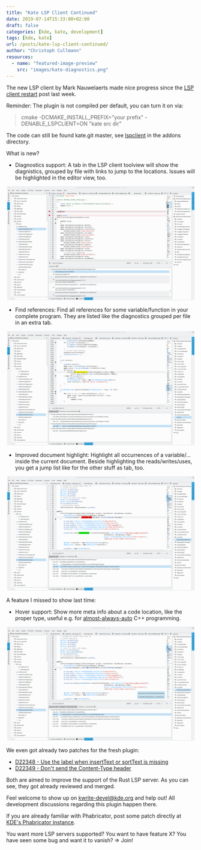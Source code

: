 ```yaml
---
title: "Kate LSP Client Continued"
date: 2019-07-14T15:33:00+02:00
draft: false
categories: [kde, kate, development]
tags: [kde, kate]
url: /posts/kate-lsp-client-continued/
author: "Christoph Cullmann"
resources:
  - name: "featured-image-preview"
    src: "images/kate-diagnostics.png"
---
```


The new LSP client by Mark Nauwelaerts made nice progress since the [LSP client restart](/posts/kate-lsp-client-restart/) post last week.

Reminder: The plugin is not compiled per default, you can turn it on via:

> cmake -DCMAKE_INSTALL_PREFIX="your prefix" -DENABLE_LSPCLIENT=ON "kate src dir"

The code can still be found kate.git master, see [lspclient](https://cgit.kde.org/kate.git/tree/addons/lspclient) in the addons directory.

What is new?

* Diagnostics support: A tab in the LSP client toolview will show the diagnistics, grouped by file with links to jump to the locations. Issues will be highlighted in the editor view, too.
<p align="center">
    <a href="images/kate-diagnostics.png" target="_blank"><img width=500 src="images/kate-diagnostics.png"></a>
</p>

* Find references: Find all references for some variable/function in your complete program. They are listed like the diagnostics grouped per file in an extra tab.
<p align="center">
    <a href="images/kate-find-references.png" target="_blank"><img width=500 src="images/kate-find-references.png"></a>
</p>

* Improved document highlight: Highlight all occurrences of a variable/... inside the current document. Beside highlighting the reads/writes/uses, you get a jump list like for the other stuff as tab, too.
<p align="center">
    <a href="images/kate-document-highlight.png" target="_blank"><img width=500 src="images/kate-document-highlight.png"></a>
</p>

A feature I missed to show last time:

* Hover support: Show more meta info about a code location, like the proper type, useful e.g. for [almost-always-auto](https://herbsutter.com/2013/08/12/gotw-94-solution-aaa-style-almost-always-auto/) C++ programming.
<p align="center">
    <a href="images/kate-hover.png" target="_blank"><img width=500 src="images/kate-hover.png"></a>
</p>

We even got already two patches for the fresh plugin:

* [D22348 - Use the label when insertText or sortText is missing](https://phabricator.kde.org/D22348)
* [D22349 - Don't send the Content-Type header](https://phabricator.kde.org/D22349)

Both are aimed to improve the support of the Rust LSP server.
As you can see, they got already reviewed and merged.

Feel welcome to show up on [kwrite-devel@kde.org](mailto:kwrite-devel@kde.org) and help out!
All development discussions regarding this plugin happen there.

If you are already familiar with Phabricator, post some patch directly at [KDE's Phabricator instance](https://phabricator.kde.org/differential/).

You want more LSP servers supported? You want to have feature X? You have seen some bug and want it to vanish? => Join!
